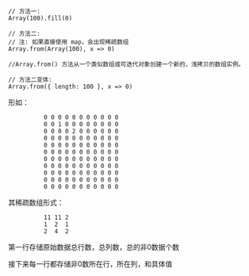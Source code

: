 ```
// 方法一:
Array(100).fill(0)

// 方法二: 
// 注: 如果直接使用 map，会出现稀疏数组
Array.from(Array(100), x => 0)

//Array.from() 方法从一个类似数组或可迭代对象创建一个新的，浅拷贝的数组实例。

// 方法二变体:
Array.from({ length: 100 }, x => 0)
```

形如：

              0 0 0 0 0 0 0 0 0 0 0
              0 0 1 0 0 0 0 0 0 0 0
              0 0 0 0 2 0 0 0 0 0 0
              0 0 0 0 0 0 0 0 0 0 0
              0 0 0 0 0 0 0 0 0 0 0
              0 0 0 0 0 0 0 0 0 0 0
              0 0 0 0 0 0 0 0 0 0 0
              0 0 0 0 0 0 0 0 0 0 0
              0 0 0 0 0 0 0 0 0 0 0
              0 0 0 0 0 0 0 0 0 0 0
              0 0 0 0 0 0 0 0 0 0 0
其稀疏数组形式：

              11 11 2
              1  2  1
              2  4  2
第一行存储原始数据总行数，总列数，总的非0数据个数

接下来每一行都存储非0数所在行，所在列，和具体值

